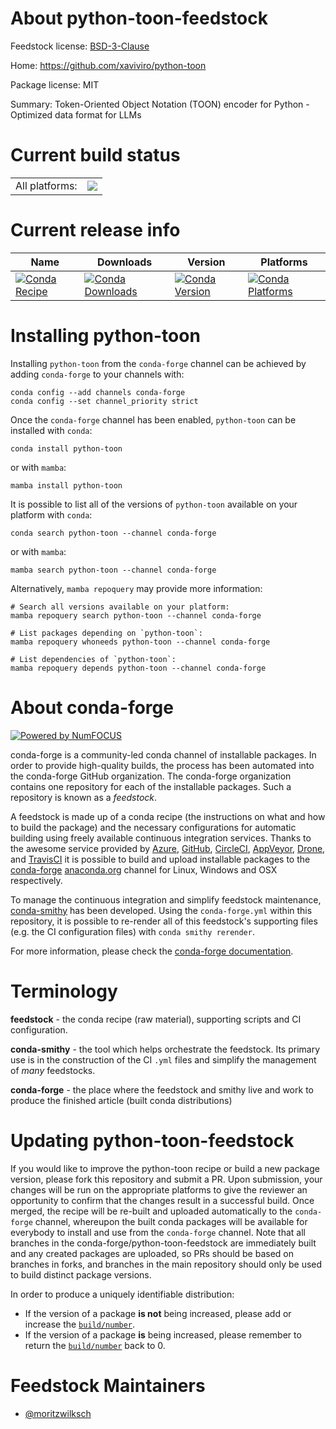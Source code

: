About python-toon-feedstock
===========================

Feedstock license: [BSD-3-Clause](https://github.com/conda-forge/python-toon-feedstock/blob/main/LICENSE.txt)

Home: https://github.com/xaviviro/python-toon

Package license: MIT

Summary: Token-Oriented Object Notation (TOON) encoder for Python - Optimized data format for LLMs

Current build status
====================


<table><tr><td>All platforms:</td>
    <td>
      <a href="https://dev.azure.com/conda-forge/feedstock-builds/_build/latest?definitionId=26740&branchName=main">
        <img src="https://dev.azure.com/conda-forge/feedstock-builds/_apis/build/status/python-toon-feedstock?branchName=main">
      </a>
    </td>
  </tr>
</table>

Current release info
====================

| Name | Downloads | Version | Platforms |
| --- | --- | --- | --- |
| [![Conda Recipe](https://img.shields.io/badge/recipe-python--toon-green.svg)](https://anaconda.org/conda-forge/python-toon) | [![Conda Downloads](https://img.shields.io/conda/dn/conda-forge/python-toon.svg)](https://anaconda.org/conda-forge/python-toon) | [![Conda Version](https://img.shields.io/conda/vn/conda-forge/python-toon.svg)](https://anaconda.org/conda-forge/python-toon) | [![Conda Platforms](https://img.shields.io/conda/pn/conda-forge/python-toon.svg)](https://anaconda.org/conda-forge/python-toon) |

Installing python-toon
======================

Installing `python-toon` from the `conda-forge` channel can be achieved by adding `conda-forge` to your channels with:

```
conda config --add channels conda-forge
conda config --set channel_priority strict
```

Once the `conda-forge` channel has been enabled, `python-toon` can be installed with `conda`:

```
conda install python-toon
```

or with `mamba`:

```
mamba install python-toon
```

It is possible to list all of the versions of `python-toon` available on your platform with `conda`:

```
conda search python-toon --channel conda-forge
```

or with `mamba`:

```
mamba search python-toon --channel conda-forge
```

Alternatively, `mamba repoquery` may provide more information:

```
# Search all versions available on your platform:
mamba repoquery search python-toon --channel conda-forge

# List packages depending on `python-toon`:
mamba repoquery whoneeds python-toon --channel conda-forge

# List dependencies of `python-toon`:
mamba repoquery depends python-toon --channel conda-forge
```


About conda-forge
=================

[![Powered by
NumFOCUS](https://img.shields.io/badge/powered%20by-NumFOCUS-orange.svg?style=flat&colorA=E1523D&colorB=007D8A)](https://numfocus.org)

conda-forge is a community-led conda channel of installable packages.
In order to provide high-quality builds, the process has been automated into the
conda-forge GitHub organization. The conda-forge organization contains one repository
for each of the installable packages. Such a repository is known as a *feedstock*.

A feedstock is made up of a conda recipe (the instructions on what and how to build
the package) and the necessary configurations for automatic building using freely
available continuous integration services. Thanks to the awesome service provided by
[Azure](https://azure.microsoft.com/en-us/services/devops/), [GitHub](https://github.com/),
[CircleCI](https://circleci.com/), [AppVeyor](https://www.appveyor.com/),
[Drone](https://cloud.drone.io/welcome), and [TravisCI](https://travis-ci.com/)
it is possible to build and upload installable packages to the
[conda-forge](https://anaconda.org/conda-forge) [anaconda.org](https://anaconda.org/)
channel for Linux, Windows and OSX respectively.

To manage the continuous integration and simplify feedstock maintenance,
[conda-smithy](https://github.com/conda-forge/conda-smithy) has been developed.
Using the ``conda-forge.yml`` within this repository, it is possible to re-render all of
this feedstock's supporting files (e.g. the CI configuration files) with ``conda smithy rerender``.

For more information, please check the [conda-forge documentation](https://conda-forge.org/docs/).

Terminology
===========

**feedstock** - the conda recipe (raw material), supporting scripts and CI configuration.

**conda-smithy** - the tool which helps orchestrate the feedstock.
                   Its primary use is in the construction of the CI ``.yml`` files
                   and simplify the management of *many* feedstocks.

**conda-forge** - the place where the feedstock and smithy live and work to
                  produce the finished article (built conda distributions)


Updating python-toon-feedstock
==============================

If you would like to improve the python-toon recipe or build a new
package version, please fork this repository and submit a PR. Upon submission,
your changes will be run on the appropriate platforms to give the reviewer an
opportunity to confirm that the changes result in a successful build. Once
merged, the recipe will be re-built and uploaded automatically to the
`conda-forge` channel, whereupon the built conda packages will be available for
everybody to install and use from the `conda-forge` channel.
Note that all branches in the conda-forge/python-toon-feedstock are
immediately built and any created packages are uploaded, so PRs should be based
on branches in forks, and branches in the main repository should only be used to
build distinct package versions.

In order to produce a uniquely identifiable distribution:
 * If the version of a package **is not** being increased, please add or increase
   the [``build/number``](https://docs.conda.io/projects/conda-build/en/latest/resources/define-metadata.html#build-number-and-string).
 * If the version of a package **is** being increased, please remember to return
   the [``build/number``](https://docs.conda.io/projects/conda-build/en/latest/resources/define-metadata.html#build-number-and-string)
   back to 0.

Feedstock Maintainers
=====================

* [@moritzwilksch](https://github.com/moritzwilksch/)

